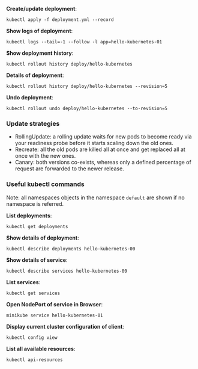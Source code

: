 **Create/update deployment**:

```shell
kubectl apply -f deployment.yml --record
```

**Show logs of deployment**:

```shell
kubectl logs --tail=-1 --follow -l app=hello-kubernetes-01
```

**Show deployment history**:

```shell
kubectl rollout history deploy/hello-kubernetes
```

**Details of deployment**:

```shell
kubectl rollout history deploy/hello-kubernetes --revision=5
```

**Undo deployment**:

```shell
kubectl rollout undo deploy/hello-kubernetes --to-revision=5
```

### Update strategies

- RollingUpdate: a rolling update waits for new pods to become ready via your readiness probe before it starts scaling down the old ones.
- Recreate: all the old pods are killed all at once and get replaced all at once with the new ones.
- Canary: both versions co-exists, whereas only a defined percentage of request are forwarded to the newer release.

### Useful kubectl commands

Note: all namespaces objects in the namespace `default` are shown if no namespace is referred.

**List deployments**:

```shell
kubectl get deployments
```

**Show details of deployment**:

```shell
kubectl describe deployments hello-kubernetes-00
```

**Show details of service**:

```shell
kubectl describe services hello-kubernetes-00
```

**List services**:

```shell
kubectl get services
```

**Open NodePort of service in Browser**:

```shell
minikube service hello-kubernetes-01
```

**Display current cluster configuration of client**:

```shell
kubectl config view
```

**List all available resources**:

```shell
kubectl api-resources
```